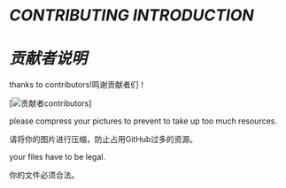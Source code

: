 # ***CONTRIBUTING INTRODUCTION***

# ***贡献者说明***

thanks to contributors!鸣谢贡献者们！

[![贡献者contributors](https://github.com/xjxgithub/xjx-repository-social-communicate/graphs/contributors)]

please compress your pictures to prevent to take up too much resources.

请将你的图片进行压缩，防止占用GitHub过多的资源。

your files have to be legal.

你的文件必须合法。
